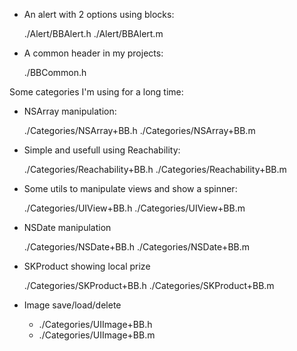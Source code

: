 - An alert with 2 options using blocks:

    ./Alert/BBAlert.h
    ./Alert/BBAlert.m

- A common header in my projects:

    ./BBCommon.h

Some categories I'm using for a long time:

- NSArray manipulation:

    ./Categories/NSArray+BB.h
    ./Categories/NSArray+BB.m

- Simple and usefull using Reachability:

    ./Categories/Reachability+BB.h
    ./Categories/Reachability+BB.m

- Some utils to manipulate views and show a spinner:

    ./Categories/UIView+BB.h
    ./Categories/UIView+BB.m

- NSDate manipulation

    ./Categories/NSDate+BB.h
    ./Categories/NSDate+BB.m

- SKProduct showing local prize

    ./Categories/SKProduct+BB.h
    ./Categories/SKProduct+BB.m

- Image save/load/delete

    - ./Categories/UIImage+BB.h
    - ./Categories/UIImage+BB.m

